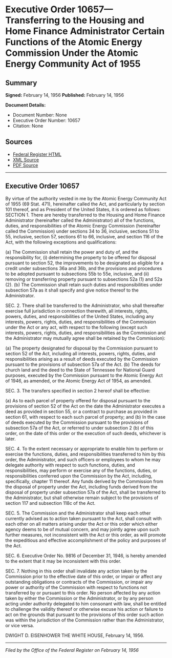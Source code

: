 # Executive Order 10657—Transferring to the Housing and Home Finance Administrator Certain Functions of the Atomic Energy Commission Under the Atomic Energy Community Act of 1955

## Summary

**Signed:** February 14, 1956
**Published:** February 14, 1956

**Document Details:**
- Document Number: None
- Executive Order Number: 10657
- Citation: None

## Sources
- [Federal Register HTML](https://www.presidency.ucsb.edu/documents/executive-order-10657-transferring-the-housing-and-home-finance-administrator-certain)
- [XML Source](None)
- [PDF Source](None)

---

## Executive Order 10657

By virtue of the authority vested in me by the Atomic Energy Community Act of 1955 (69 Stat. 471), hereinafter called the Act, and particularly by section 101 thereof, and as President of the United States, it is ordered as follows:
SECTION 1. There are hereby transferred to the Housing and Home Finance Administrator (hereinafter called the Administrator) all of the functions, duties, and responsibilities of the Atomic Energy Commission (hereinafter called the Commission) under sections 34 to 36, inclusive, sections 51 to 55, inclusive, section 57, sections 61 to 66, inclusive, and section 116 of the Act, with the following exceptions and qualifications:

(a) The Commission shall retain the power and duty of, and the responsibility for, (i) determining the property to be offered for disposal pursuant to section 52, the improvements to be designated as eligible for a credit under subsections 36a and 36b, and the provisions and procedures to be adopted pursuant to subsections 55b to 55e, inclusive, and (ii) removing or transferring property pursuant to subsections 52a (1) and 52a (2).
(b) The Commission shall retain such duties and responsibilities under subsection 57a as it shall specify and give notice thereof to the Administrator.

SEC. 2. There shall be transferred to the Administrator, who shall thereafter exercise full jurisdiction in connection therewith, all interests, rights, powers, duties, and responsibilities of the United States, including any interests, powers, rights, duties, and responsibilities of the Commission under the Act or any act, with respect to the following (except such interests, powers, rights, duties, and responsibilities as the Commission and the Administrator may mutually agree shall be retained by the Commission):

(a) The property designated for disposal by the Commission pursuant to section 52 of the Act, including all interests, powers, rights, duties, and responsibilities arising as a result of deeds executed by the Commission pursuant to the provisions of subsection 57a of the Act.
(b) The deeds for church land and the deed to the State of Tennessee for National Guard purposes, executed by the Commission pursuant to the Atomic Energy Act of 1946, as amended, or the Atomic Energy Act of 1954, as amended.

SEC. 3. The transfers specified in section 2 hereof shall be effective:

(a) As to each parcel of property offered for disposal pursuant to the provisions of section 52 of the Act on the date the Administrator executes a deed as provided in section 55, or a contract to purchase as provided in section 61, with respect to each such parcel of property; and
(b) In the case of deeds executed by the Commission pursuant to the provisions of subsection 57a of the Act, or referred to under subsection 2 (b) of this order, on the date of this order or the execution of such deeds, whichever is later.

SEC. 4. To the extent necessary or appropriate to enable him to perform or exercise the functions, duties, and responsibilities transferred to him by this order, the Administrator, and such officers or employees to whom he may delegate authority with respect to such functions, duties, and responsibilities, may perform or exercise any of the functions, duties, or responsibilities conferred upon the Commission by the Act, including, specifically, chapter 11 thereof. Any funds derived by the Commission from the disposal of property under the Act, including funds derived from the disposal of property under subsection 57a of the Act, shall be transferred to the Administrator, but shall otherwise remain subject to the provisions of section 117 and subsection 118c of the Act.

SEC. 5. The Commission and the Administrator shall keep each other currently advised as to action taken pursuant to the Act, shall consult with each other on all matters arising under the Act or this order which either agency deems to be of mutual concern, and may jointly agree upon such further measures, not inconsistent with the Act or this order, as will promote the expeditious and effective accomplishment of the policy and purposes of the Act.

SEC. 6. Executive Order No. 9816 of December 31, 1946, is hereby amended to the extent that it may be inconsistent with this order.

SEC. 7. Nothing in this order shall invalidate any action taken by the Commission prior to the effective date of this order, or impair or affect any outstanding obligations or contracts of the Commission, or impair any power or authority of the Commission with respect to functions not transferred by or pursuant to this order. No person affected by any action taken by either the Commission or the Administrator, or by any person acting under authority delegated to him consonant with law, shall be entitled to challenge the validity thereof or otherwise excuse his action or failure to act on the grounds that pursuant to the provisions of this order such action was within the jurisdiction of the Commission rather than the Administrator, or vice versa.

DWIGHT D. EISENHOWER
THE WHITE HOUSE,
February 14, 1956.

---

*Filed by the Office of the Federal Register on February 14, 1956*

